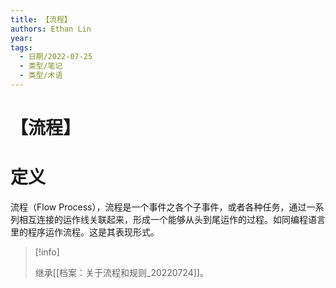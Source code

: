 ```yaml
---
title: 【流程】
authors: Ethan Lin
year:
tags:
  - 日期/2022-07-25 
  - 类型/笔记 
  - 类型/术语 
---
```



# 【流程】







# 定义

流程（Flow Process），流程是一个事件之各个子事件，或者各种任务，通过一系列相互连接的运作线关联起来，形成一个能够从头到尾运作的过程。如同编程语言里的程序运作流程。这是其表现形式。






> [!info]
>
> 继承[[档案：关于流程和规则_20220724]]。




